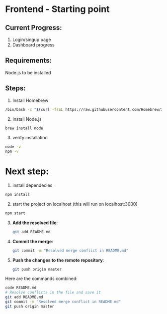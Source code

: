 # Frontend - Starting point

## Current Progress:
1. Login/singup page
2. Dashboard progress

## Requirements:

Node.js to be installed

## Steps:
1. Install Homebrew
```bash
/bin/bash -c "$(curl -fsSL https://raw.githubusercontent.com/Homebrew/install/HEAD/install.sh)"
```

2. Install Node.js
```bash
brew install node
```

3. verify installation
```bash
node -v
npm -v
```


# Next step:

1. install dependecies
```bash
npm install
```

2. start the project on localhost (this will run on localhost:3000)
```bash
npm start
```


3. **Add the resolved file**:
    ```sh
    git add README.md
    ```

4. **Commit the merge**:
    ```sh
    git commit -m "Resolved merge conflict in README.md"
    ```

5. **Push the changes to the remote repository**:
    ```sh
    git push origin master
    ```

Here are the commands combined:

```sh
code README.md
# Resolve conflicts in the file and save it
git add README.md
git commit -m "Resolved merge conflict in README.md"
git push origin master
